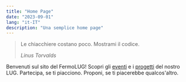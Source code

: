```yaml
---
title: "Home Page"
date: "2023-09-01"
lang: "it-IT"
description: "Una semplice home page"
---
```

> Le chiacchiere costano poco.
> Mostrami il codice.
> 
> <footer><cite>Linus Torvalds</cite></footer>

Benvenuti sul sito del FermoLUG! Scopri gli [eventi](/eventi.html) e i [progetti](/progetti.html) del nostro LUG.
Partecipa, se ti piacciono. Proponi, se ti piacerebbe qualcos'altro.

